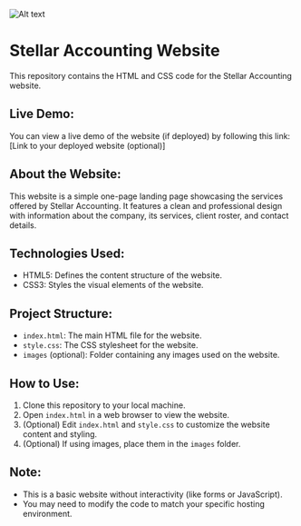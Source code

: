![Alt text](https://lh3.googleusercontent.com/pw/AP1GczPOgJ7eB1QHiKI5LkjoOomNXPe78rZyY7rAePbSvm7AGywoJ0LTGKWzuKxSrygGD62wG7SsbUSvI4lsoKJJ_tnLzef77NLfMeFwl3WVPaw3YI0XGECulSh4kM2x0SJvXJqlXvq3cw2Mk_056vB5KppyJndbJnesCMcT4MWIentJi00Sdid4kbWOwPujN9easI6DfoSfwfp2DgXMaa2vbOMzUi7sEMmyNh5CIpkkuKEPFlhYm6QAwNFbkkNlg8R2FL08EKzs4qzaH9bwMi_T9gFlhroKH5jfcrMoEoRAJoDgUmW7DodvlFmKxf_7AllZb1VDZE3Bjuj9PqHp29Fh9_i8mrwU9PpHCGP2J3aKDxGf3e_AE-Chw1VGBywQLJ6Nauy2lFazzAJ9_PiqvQNCWEmoFch_QnB14jSayNGe4E31G-RK96rWht5NHNksSJjAfnmFMymLpdGX_R-iwgqsO_AZSh5RvYh5Kqb0c6k8-tZ_WLDY__KLJvjbXuKOakLdmJLt5aD4-wRjEFl9TtRS1w0OR1hWCI7-zH83dlm0FjSS-7lTFlOy2KRPV8cehbaLtU_Odm5MlDJhEVLjJgfic4R8w7jlCuw14mvJc3TAAOpYRwa--Ll-kwDreZgUiJHcu34tGNTZKScEDT9J_KknyIqgsNQcWmm3XLbXipa84yNLdfvAYjAssM3kiUS7INKR0RvTuZBZiCddZcQLzf4_AVF04OrODre4SLulFsvvQKJcMxigObHUAf9rhJala6kWTUolweLSLRHa_GwDu1kv-aiDA3CjOyC-b_swfa9TPDoEk2f5V_bgNTySDnah__VQO8kptjY6BejJd9LVgOtoXpHFubqbh_ja484gL8zfY8gOPCqmjntViABTaKHuXsct5zlEvP7N_Wm2ScpwQb7EEyjKOIuSpBf71wlv-f029rMi7ZqsM9mT3WI02ui8hOnO7FfqVP7wWPxtEziap74-SXptsYwsz71w8L8Po67m1kOqHoKI2eK-AFCoiHIkbDCefUaAuDOrQF6k87-Sjr43_iMaiJm42iQ8D34MYp4=w1864-h932-s-no-gm?authuser=0)
# Stellar Accounting Website

This repository contains the HTML and CSS code for the Stellar Accounting website.

## Live Demo:

You can view a live demo of the website (if deployed) by following this link: [Link to your deployed website (optional)]

## About the Website:

This website is a simple one-page landing page showcasing the services offered by Stellar Accounting. It features a clean and professional design with information about the company, its services, client roster, and contact details.

## Technologies Used:

- HTML5: Defines the content structure of the website.
- CSS3: Styles the visual elements of the website.

## Project Structure:

- `index.html`: The main HTML file for the website.
- `style.css`: The CSS stylesheet for the website.
- `images` (optional): Folder containing any images used on the website.

## How to Use:

1. Clone this repository to your local machine.
2. Open `index.html` in a web browser to view the website.
3. (Optional) Edit `index.html` and `style.css` to customize the website content and styling.
4. (Optional) If using images, place them in the `images` folder.

## Note:

- This is a basic website without interactivity (like forms or JavaScript).
- You may need to modify the code to match your specific hosting environment.
